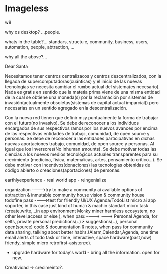 # Imageless
w8

why os desktop? ...people.

whats in the table?...
standars,
structure,
community,
business,
users,
automation,
people,
abtraction,
...

why all the above?...





Dear Santa

Necesitamos tener centros centralizados y centros descentralizados, con la llegada de supercomputadoras(cuánticas) y el inicio de las nuevas tecnologías se necesita cambiar el rumbo actual del sistema(es necesario). Nada es gratis en sentido que la materia prima viene de una misma entidad de la cual se obtiene una moneda(s) por la reclamación por sistemas de invasión(actualmente obsoletas(sistemas de capital actual imparcial)) pero necesarias en un sentido agregado en la descentralización.

Con la nueva red tienen que definir muy puntualmente la forma de trabajar con el futuro(no invasivo).
Se debe de reconocer a los individuos encargados de sus respectivos ramos por los nuevos avances por encima de las respectivas entidades de trabajo, comunidad, de open source y personas.
Se debe de reconocer a las entidades participativas en dichas nuevas aportaciones trabajo, comunidad, de open source y personas.
Al igual que los inversores(No inhuman amounts).
Se debe motivar todas las ciencias a los nuevos medios tecnológicos actuales transparentes para su crecimiento (medicina, fisica, matematicas, artes, pensamiento critico...).
Se debe motivar con incentivos(donaciones) las tecnologías obtenidas de código abierto o creaciones(aportaciones) de personas.





earthlyexperience - real world app - reingenialize 



organization
---->try to make a community ai available options of abtraction & inmutable community house vision & community house todofine pass
---->test for friendly UI/UX Agenda/TodoList micro ai app soporter, in this case just kind of human & machin standart micro task (create,write,...in app environment Monky miner harmless ecosystem, no other level,access or else ),
when pass ---->
---> Personal Agenda, for selfs, private personal predictions(+) & suggestions(+), personal open(source) code & documentation & notes, when pass for community data sharing, talking about better habits.(Alarm,Calendar,Agenda, one time email alerts of todo task or time, interactive, space hardware(past,now) friendy, simple micro retrofirst-asistence).



- upgrade hardware for today's world - bring all the information. open for new.

Creatividad -> crecimeinto?.

